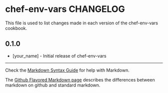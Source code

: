 chef-env-vars CHANGELOG
=======================

This file is used to list changes made in each version of the chef-env-vars cookbook.

0.1.0
-----
- [your_name] - Initial release of chef-env-vars

- - -
Check the [Markdown Syntax Guide](http://daringfireball.net/projects/markdown/syntax) for help with Markdown.

The [Github Flavored Markdown page](http://github.github.com/github-flavored-markdown/) describes the differences between markdown on github and standard markdown.
